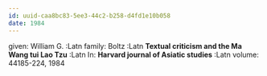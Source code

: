 ```yaml
---
id: uuid-caa8bc83-5ee3-44c2-b258-d4fd1e10b058
date: 1984
---
```


given: William G. :Latn
family: Boltz :Latn
**Textual criticism and the Ma Wang tui Lao Tzu** :Latn
In: 
**Harvard journal of Asiatic studies** :Latn
volume: 44185-224, 1984